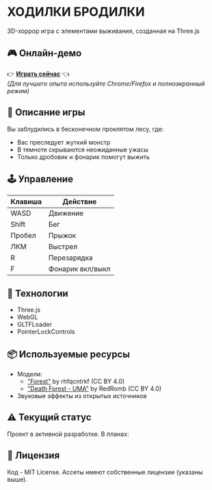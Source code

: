 # ХОДИЛКИ БРОДИЛКИ

3D-хоррор игра с элементами выживания, созданная на Three.js

## 🎮 Онлайн-демо
👉 **[Играть сейчас](https://kiberwitch.github.io/game)** 👈  
*(Для лучшего опыта используйте Chrome/Firefox и полноэкранный режим)*

## 📝 Описание игры
Вы заблудились в бесконечном проклятом лесу, где:
- Вас преследует жуткий монстр
- В темноте скрываются неожиданные ужасы
- Только дробовик и фонарик помогут выжить

## 🕹 Управление
| Клавиша       | Действие          |
|---------------|-------------------|
| WASD          | Движение          |
| Shift         | Бег               |
| Пробел        | Прыжок            |
| ЛКМ           | Выстрел           |
| R             | Перезарядка       |
| F             | Фонарик вкл/выкл  |

## 🔧 Технологии
- Three.js
- WebGL
- GLTFLoader
- PointerLockControls

## 📦 Используемые ресурсы
- Модели:
  - ["Forest"](https://skfb.ly/69RVV) by rhfqcntrkf (CC BY 4.0)
  - ["Death Forest - UMA"](https://skfb.ly/oGGFF) by RedRomb (CC BY 4.0)
- Звуковые эффекты из открытых источников

## ⚠️ Текущий статус
Проект в активной разработке. В планах:

## 📜 Лицензия
Код - MIT License. Ассеты имеют собственные лицензии (указаны выше).
